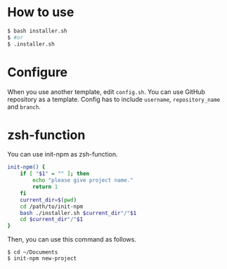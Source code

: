 # How to use

```sh
$ bash installer.sh
$ #or
$ .installer.sh
```

# Configure
When you use another template, edit `config.sh`. You can use GitHub repository as a template. Config has to include `username`, `repository_name` and `branch`.

# zsh-function
You can use init-npm as zsh-function.

```zsh
init-npm() {
    if [ "$1" = "" ]; then
        echo "please give project name."
        return 1
    fi
    current_dir=$(pwd)
    cd /path/to/init-npm
    bash ./installer.sh $current_dir"/"$1
    cd $current_dir"/"$1
}
```

Then, you can use this command as follows.

```
$ cd ~/Documents
$ init-npm new-project
```

